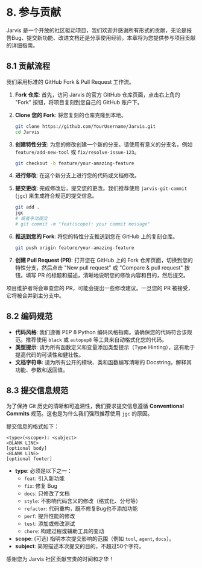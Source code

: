 # 8. 参与贡献

Jarvis 是一个开放的社区驱动项目，我们欢迎并感谢所有形式的贡献，无论是报告Bug、提交新功能、改进文档还是分享使用经验。本章将为您提供参与项目贡献的详细指南。

## 8.1 贡献流程

我们采用标准的 GitHub Fork & Pull Request 工作流。

1.  **Fork 仓库**: 首先，访问 Jarvis 的官方 GitHub 仓库页面，点击右上角的 "Fork" 按钮，将项目复刻到您自己的 GitHub 账户下。

2.  **Clone 您的 Fork**: 将您复刻的仓库克隆到本地。
    ```bash
    git clone https://github.com/YourUsername/Jarvis.git
    cd Jarvis
    ```

3.  **创建特性分支**: 为您的修改创建一个新的分支。请使用有意义的分支名，例如 `feature/add-new-tool` 或 `fix/resolve-issue-123`。
    ```bash
    git checkout -b feature/your-amazing-feature
    ```

4.  **进行修改**: 在这个新分支上进行您的代码或文档修改。

5.  **提交更改**: 完成修改后，提交您的更改。我们推荐使用 `jarvis-git-commit` (`jgc`) 来生成符合规范的提交信息。
    ```bash
    git add .
    jgc 
    # 或者手动提交
    # git commit -m "feat(scope): your commit message"
    ```

6.  **推送到您的 Fork**: 将您的特性分支推送到您在 GitHub 上的复刻仓库。
    ```bash
    git push origin feature/your-amazing-feature
    ```

7.  **创建 Pull Request (PR)**: 打开您在 GitHub 上的 Fork 仓库页面，切换到您的特性分支，然后点击 "New pull request" 或 "Compare & pull request" 按钮。填写 PR 的标题和描述，清晰地说明您的修改内容和目的，然后提交。

项目维护者将会审查您的 PR，可能会提出一些修改建议。一旦您的 PR 被接受，它将被合并到主分支中。

## 8.2 编码规范

-   **代码风格**: 我们遵循 PEP 8 Python 编码风格指南。请确保您的代码符合该规范。推荐使用 `black` 或 `autopep8` 等工具来自动格式化您的代码。
-   **类型提示**: 请为所有函数定义和变量添加类型提示（Type Hinting），这有助于提高代码的可读性和健壮性。
-   **文档字符串**: 请为所有公开的模块、类和函数编写清晰的 Docstring，解释其功能、参数和返回值。

## 8.3 提交信息规范

为了保持 Git 历史的清晰和可追溯性，我们要求提交信息遵循 **Conventional Commits** 规范。这也是为什么我们强烈推荐使用 `jgc` 的原因。

提交信息的格式如下：

```
<type>(<scope>): <subject>
<BLANK LINE>
[optional body]
<BLANK LINE>
[optional footer]
```

-   **type**: 必须是以下之一：
    -   `feat`: 引入新功能
    -   `fix`: 修复 Bug
    -   `docs`: 只修改了文档
    -   `style`: 不影响代码含义的修改（格式化、分号等）
    -   `refactor`: 代码重构，既不修复Bug也不添加功能
    -   `perf`: 提升性能的修改
    -   `test`: 添加或修改测试
    -   `chore`: 构建过程或辅助工具的变动
-   **scope**: (可选) 指明本次提交影响的范围（例如 `tool`, `agent`, `docs`）。
-   **subject**: 简短描述本次提交的目的，不超过50个字符。

感谢您为 Jarvis 社区贡献宝贵的时间和才华！
